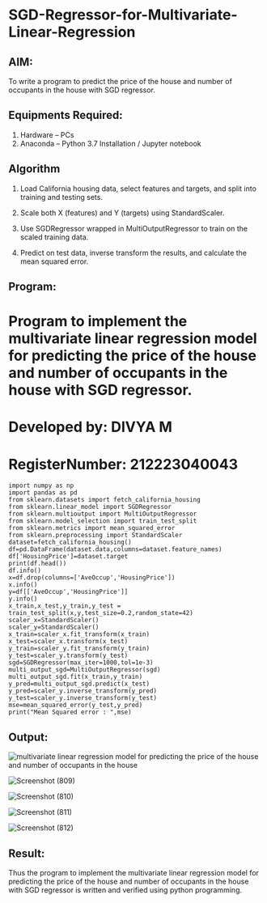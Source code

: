 # SGD-Regressor-for-Multivariate-Linear-Regression

## AIM:
To write a program to predict the price of the house and number of occupants in the house with SGD regressor.

## Equipments Required:
1. Hardware – PCs
2. Anaconda – Python 3.7 Installation / Jupyter notebook

## Algorithm
1. Load California housing data, select features and targets, and split into training and testing sets.

2. Scale both X (features) and Y (targets) using StandardScaler.

3. Use SGDRegressor wrapped in MultiOutputRegressor to train on the scaled training data.

4. Predict on test data, inverse transform the results, and calculate the mean squared error. 

## Program:

# Program to implement the multivariate linear regression model for predicting the price of the house and number of occupants in the house with SGD regressor.

# Developed by: DIVYA M

# RegisterNumber:  212223040043


```
import numpy as np
import pandas as pd
from sklearn.datasets import fetch_california_housing
from sklearn.linear_model import SGDRegressor
from sklearn.multioutput import MultiOutputRegressor
from sklearn.model_selection import train_test_split
from sklearn.metrics import mean_squared_error
from sklearn.preprocessing import StandardScaler
dataset=fetch_california_housing()
df=pd.DataFrame(dataset.data,columns=dataset.feature_names)
df['HousingPrice']=dataset.target
print(df.head())
df.info()
x=df.drop(columns=['AveOccup','HousingPrice'])
x.info()
y=df[['AveOccup','HousingPrice']]
y.info()
x_train,x_test,y_train,y_test = train_test_split(x,y,test_size=0.2,random_state=42)
scaler_x=StandardScaler()
scaler_y=StandardScaler()
x_train=scaler_x.fit_transform(x_train)
x_test=scaler_x.transform(x_test)
y_train=scaler_y.fit_transform(y_train)
y_test=scaler_y.transform(y_test)
sgd=SGDRegressor(max_iter=1000,tol=1e-3)
multi_output_sgd=MultiOutputRegressor(sgd)
multi_output_sgd.fit(x_train,y_train)
y_pred=multi_output_sgd.predict(x_test)
y_pred=scaler_y.inverse_transform(y_pred)
y_test=scaler_y.inverse_transform(y_test)
mse=mean_squared_error(y_test,y_pred)
print("Mean Squared error : ",mse)
```

## Output:
![multivariate linear regression model for predicting the price of the house and number of occupants in the house](sam.png)

![Screenshot (809)](https://github.com/user-attachments/assets/028b3c05-ec9a-4b96-ac39-473b3ffda231)

![Screenshot (810)](https://github.com/user-attachments/assets/90948097-3310-4df0-b8cc-05e84a23bad4)

![Screenshot (811)](https://github.com/user-attachments/assets/38881eb4-be8c-4391-bd2b-a11300148e16)

![Screenshot (812)](https://github.com/user-attachments/assets/9b82ff28-40a6-488c-9092-faf4998bca0e)


## Result:
Thus the program to implement the multivariate linear regression model for predicting the price of the house and number of occupants in the house with SGD regressor is written and verified using python programming.
